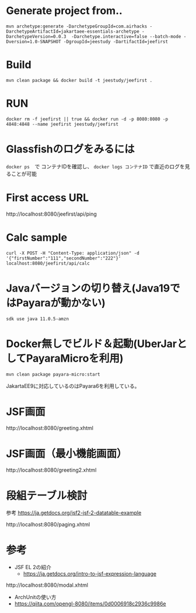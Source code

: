 # Generate project from..
```
mvn archetype:generate -DarchetypeGroupId=com.airhacks -DarchetypeArtifactId=jakartaee-essentials-archetype -DarchetypeVersion=0.0.3  -Darchetype.interactive=false --batch-mode -Dversion=1.0-SNAPSHOT -DgroupId=jeestudy -DartifactId=jeefirst
```

# Build
```
mvn clean package && docker build -t jeestudy/jeefirst .
```

# RUN

```
docker rm -f jeefirst || true && docker run -d -p 8080:8080 -p 4848:4848 --name jeefirst jeestudy/jeefirst 
```

# Glassfishのログをみるには
``docker ps``　で コンテナIDを確認し、
``docker logs コンテナID``
で直近のログを見ることが可能

# First access URL
http://localhost:8080/jeefirst/api/ping

# Calc sample 
```
curl -X POST -H "Content-Type: application/json" -d '{"firstNumber":"111","secondNumber":"222"}' localhost:8080/jeefirst/api/calc
```
# Javaバージョンの切り替え(Java19ではPayaraが動かない)
```
sdk use java 11.0.5-amzn    
```


# Docker無しでビルド＆起動(UberJarとしてPayaraMicroを利用)
```
mvn clean package payara-micro:start
```

JakartaEE9に対応しているのはPayara6を利用している。

# JSF画面

http://localhost:8080/greeting.xhtml

# JSF画面（最小機能画面）
http://localhost:8080/greeting2.xhtml

# 段組テーブル検討
参考
https://ja.getdocs.org/jsf2-jsf-2-datatable-example

http://localhost:8080/paging.xhtml

# 参考

- JSF EL 2の紹介
  - https://ja.getdocs.org/intro-to-jsf-expression-language


http://localhost:8080/modal.xhtml

- ArchUnitの使い方
- https://qiita.com/opengl-8080/items/0d0006918c2936c9986e
